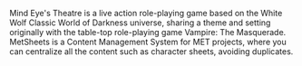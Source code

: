 Mind Eye's Theatre is a live action role-playing game based on the White Wolf Classic World of Darkness universe, sharing a theme and setting originally with the table-top role-playing game Vampire: The Masquerade. MetSheets is a Content Management System for MET projects, where you can centralize all the content such as character sheets, avoiding duplicates.
